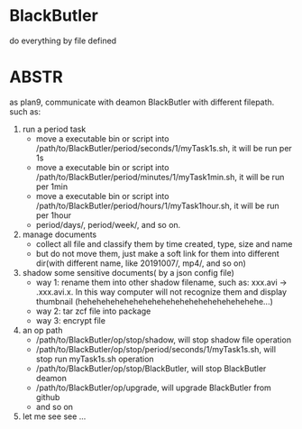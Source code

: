# BlackButler
do everything by file defined

# ABSTR
as plan9, communicate with deamon BlackButler with different filepath.
such as:
1. run a period task
    + move a executable bin or script into /path/to/BlackButler/period/seconds/1/myTask1s.sh, it will be run per 1s
    + move a executable bin or script into /path/to/BlackButler/period/minutes/1/myTask1min.sh, it will be run per 1min
    + move a executable bin or script into /path/to/BlackButler/period/hours/1/myTask1hour.sh, it will be run per 1hour
    + period/days/, period/week/, and so on.
2. manage documents
    + collect all file and classify them by time created, type, size and name
    + but do not move them, just make a soft link for them into different dir(with different name, like 20191007/, mp4/, and so on)
3. shadow some sensitive documents( by a json config file)
    + way 1: rename them into other shadow filename, such as: xxx.avi -> .xxx.avi.x. In this way computer will not recognize them and display thumbnail (hehehehehehehehehehehehehehehehehehehehe...)
    + way 2: tar zcf file into package
    + way 3: encrypt file
4. an op path
    + /path/to/BlackButler/op/stop/shadow, will stop shadow file operation
    + /path/to/BlackButler/op/stop/period/seconds/1/myTask1s.sh, will stop run myTask1s.sh operation
    + /path/to/BlackButler/op/stop/BlackButler, will stop BlackButler deamon
    + /path/to/BlackButler/op/upgrade, will upgrade BlackButler from github
    + and so on
5. let me see see ...
